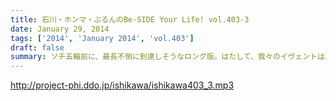 ```yaml
---
title: 石川・ホンマ・ぶるんのBe-SIDE Your Life! vol.403-3
date: January 29, 2014
tags: ['2014', 'January 2014', 'vol.403']
draft: false
summary: ソチ五輪前に、最長不倒に到達しそうなロング版。はたして、我々のイヴェントは開催されるのか！？体調を崩している人多し！！！お気を付けて～～NAMAE
---
```


http://project-phi.ddo.jp/ishikawa/ishikawa403_3.mp3